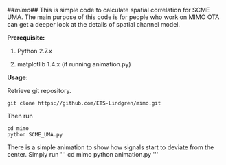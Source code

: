##*mimo*##
This is simple code to calculate spatial correlation for SCME UMA.  The main purpose of this code is for people who work on MIMO OTA can get a deeper look at the details of spatial channel model.


**Prerequisite:**

1. Python 2.7.x

2. matplotlib 1.4.x (if running animation.py)


**Usage:**

Retrieve git repository.
```
git clone https://github.com/ETS-Lindgren/mimo.git
```

Then run
```
cd mimo
python SCME_UMA.py
```

There is a simple animation to show how signals start to deviate from the center.  Simply run
'''
cd mimo
python animation.py
'''

